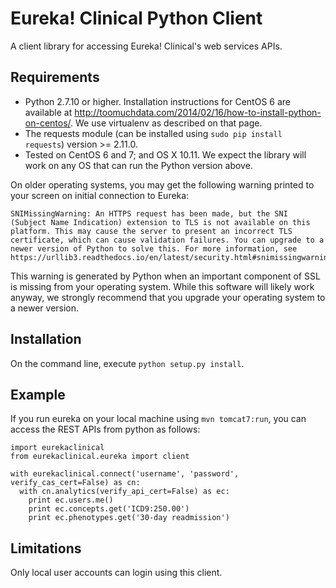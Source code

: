 # Eureka! Clinical Python Client
A client library for accessing Eureka! Clinical's web services APIs.

## Requirements
* Python 2.7.10 or higher. Installation instructions for CentOS 6 are
available at
http://toomuchdata.com/2014/02/16/how-to-install-python-on-centos/.
We use virtualenv as described on that page.
* The requests module (can be installed using `sudo pip install
requests`) version >= 2.11.0.
* Tested on CentOS 6 and 7; and OS X 10.11. We expect the library
will work on any OS that can run the Python version above.

On older operating systems, you may get the following
warning printed to your screen on initial connection to Eureka:
```
SNIMissingWarning: An HTTPS request has been made, but the SNI
(Subject Name Indication) extension to TLS is not available on this
platform. This may cause the server to present an incorrect TLS
certificate, which can cause validation failures. You can upgrade to a
newer version of Python to solve this. For more information, see
https://urllib3.readthedocs.io/en/latest/security.html#snimissingwarning.
```
This warning is generated by Python when an important component of SSL
is missing from your operating system. While this software will likely
work anyway, we strongly recommend that you upgrade your operating
system to a newer version.

## Installation
On the command line, execute `python setup.py install`.

## Example
If you run eureka on your local machine using `mvn tomcat7:run`, you can access the REST APIs from python as follows:
```
import eurekaclinical
from eurekaclinical.eureka import client

with eurekaclinical.connect('username', 'password', verify_cas_cert=False) as cn:
  with cn.analytics(verify_api_cert=False) as ec:
    print ec.users.me()
    print ec.concepts.get('ICD9:250.00')
    print ec.phenotypes.get('30-day readmission')
```

## Limitations
Only local user accounts can login using this client.

